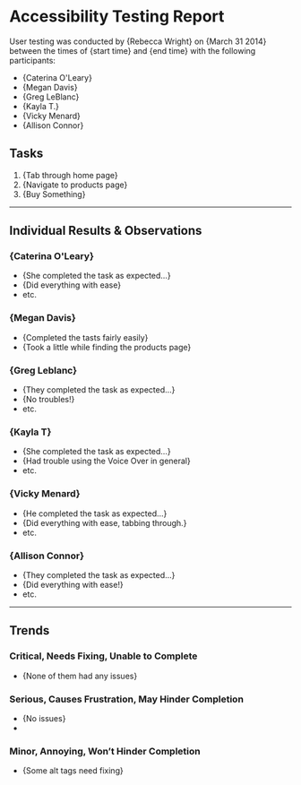 # Accessibility Testing Report

User testing was conducted by {Rebecca Wright} on {March 31 2014} between the times of {start time} and {end time} with the following participants:

- {Caterina O'Leary}
- {Megan Davis}
- {Greg LeBlanc}
- {Kayla T.}
- {Vicky Menard}
- {Allison Connor}

## Tasks

1. {Tab through home page}
2. {Navigate to products page}
3. {Buy Something}

---

## Individual Results & Observations

### {Caterina O'Leary}

- {She completed the task as expected…}
- {Did everything with ease}
- etc.

### {Megan Davis}

- {Completed the tasts fairly easily}
- {Took a little while finding the products page}


### {Greg Leblanc}

- {They completed the task as expected…}
- {No troubles!}
- etc.

### {Kayla T}

- {She completed the task as expected…}
- {Had trouble using the Voice Over in general}
- etc.

### {Vicky Menard}

- {He completed the task as expected…}
- {Did everything with ease, tabbing through.}
- etc.

### {Allison Connor}

- {They completed the task as expected…}
- {Did everything with ease!}
- etc.

---

## Trends

### Critical, Needs Fixing, Unable to Complete

- {None of them had any issues}


### Serious, Causes Frustration, May Hinder Completion

- {No issues}
- 

### Minor, Annoying, Won’t Hinder Completion

- {Some alt tags need fixing}
